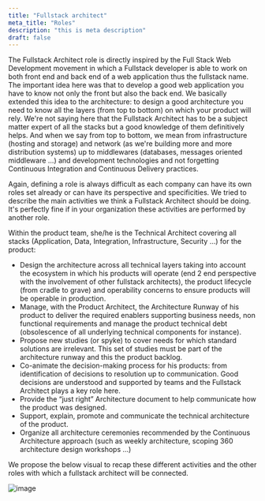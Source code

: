 ```yaml
---
title: "Fullstack architect"
meta_title: "Roles"
description: "this is meta description"
draft: false
---
```


The Fullstack Architect role is directly inspired by the Full Stack Web Development movement in which a Fullstack developer is able to work on both front end and back end of a web application thus the fullstack name. The important idea here was that to develop a good web application you have to know not only the front but also the back end. We basically extended this idea to the architecture: to design a good architecture you need to know all the layers (from top to bottom) on which your product will rely. We're not saying here that the Fullstack Architect has to be a subject matter expert of all the stacks but a good knowledge of them definitively helps. And when we say from top to bottom, we mean from infrastructure (hosting and storage) and network (as we're building more and more distribution systems) up to middlewares (databases, messages oriented middleware ...) and development technologies and not forgetting Continuous Integration and Continuous Delivery practices.

Again, defining a role is always difficult as each company can have its own roles set already or can have its perspective and specificities. We tried to describe the main activities we think a Fullstack Architect should be doing. It's perfectly fine if in your organization these activities are performed by another role.

Within the product team, she/he is the Technical Architect covering all stacks (Application, Data, Integration, Infrastructure, Security …)  for the product:

* Design the architecture across all technical layers taking into account the ecosystem in which his products will operate (end 2 end perspective with the involvement of other fullstack architects), the product lifecycle (from cradle to grave) and operability concerns to ensure products will be operable in production.
* Manage, with the Product Architect, the Architecture Runway of his product to deliver the required enablers supporting business needs, non functional requirements and manage the product technical debt (obsolescence of all underlying technical components for instance).
* Propose new studies (or spyke) to cover needs for which standard solutions are irrelevant. This set of studies must be part of the architecture runway and this the product backlog.
* Co-animate the decision-making process for his products: from identification of decisions to resolution up to communication. Good decisions are understood and supported by teams and the Fullstack Architect plays a key role here.
* Provide the “just right” Architecture document to help communicate how the product was designed.
* Support, explain, promote and communicate the technical architecture of the product.
* Organize all architecture ceremonies recommended by the Continuous Architecture approach (such as weekly architecture, scoping 360 architecture design workshops …)

We propose the below visual to recap these different activities and the other roles with which a fullstack architect will be connected.

![image](./images/roles/fullstack-role.jpg)
